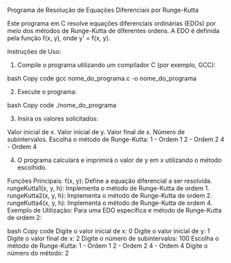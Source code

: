 Programa de Resolução de Equações Diferenciais por Runge-Kutta

Este programa em C resolve equações diferenciais ordinárias (EDOs) por meio dos métodos de Runge-Kutta de diferentes ordens. A EDO é definida pela função f(x, y), onde y' = f(x, y).

Instruções de Uso:
1. Compile o programa utilizando um compilador C (por exemplo, GCC):

bash
Copy code
gcc nome_do_programa.c -o nome_do_programa

2. Execute o programa:

bash
Copy code
./nome_do_programa

3. Insira os valores solicitados:

Valor inicial de x.
Valor inicial de y.
Valor final de x.
Número de subintervalos.
Escolha o método de Runge-Kutta:
1 - Ordem 1
2 - Ordem 2
4 - Ordem 4

4. O programa calculará e imprimirá o valor de y em x utilizando o método escolhido.

Funções Principais:
f(x, y): Define a equação diferencial a ser resolvida.
rungeKutta1(x, y, h): Implementa o método de Runge-Kutta de ordem 1.
rungeKutta2(x, y, h): Implementa o método de Runge-Kutta de ordem 2.
rungeKutta4(x, y, h): Implementa o método de Runge-Kutta de ordem 4.
Exemplo de Utilização:
Para uma EDO específica e método de Runge-Kutta de ordem 2:

bash
Copy code
Digite o valor inicial de x: 0
Digite o valor inicial de y: 1
Digite o valor final de x: 2
Digite o número de subintervalos: 100
Escolha o método de Runge-Kutta:
1 - Ordem 1
2 - Ordem 2
4 - Ordem 4
Digite o número do método: 2
